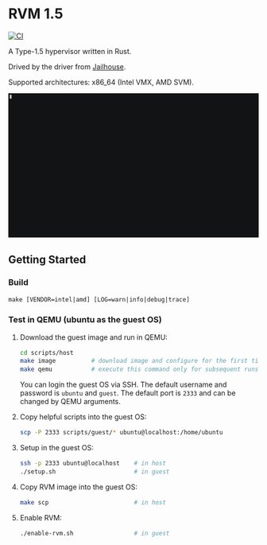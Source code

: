 # RVM 1.5

[![CI](https://github.com/rcore-os/RVM1.5/workflows/CI/badge.svg?branch=main)](https://github.com/rcore-os/RVM1.5/actions)

A Type-1.5 hypervisor written in Rust.

Drived by the driver from [Jailhouse](https://github.com/DeathWish5/jailhouse).

Supported architectures: x86_64 (Intel VMX, AMD SVM).

[![Enable and disable hypervisor in RVM1.5](demo/enable-disable-hypervisor.gif)](https://asciinema.org/a/381240?autoplay=1)

## Getting Started

### Build

```
make [VENDOR=intel|amd] [LOG=warn|info|debug|trace]
```

### Test in QEMU (ubuntu as the guest OS)

1. Download the guest image and run in QEMU:

    ```bash
    cd scripts/host
    make image          # download image and configure for the first time
    make qemu           # execute this command only for subsequent runs
    ```

    You can login the guest OS via SSH. The default username and password is `ubuntu` and `guest`. The default port is `2333` and can be changed by QEMU arguments.

2. Copy helpful scripts into the guest OS:

    ```bash
    scp -P 2333 scripts/guest/* ubuntu@localhost:/home/ubuntu
    ```

3. Setup in the guest OS:

    ```bash
    ssh -p 2333 ubuntu@localhost    # in host
    ./setup.sh                      # in guest
    ```

4. Copy RVM image into the guest OS:

    ```bash
    make scp                        # in host
    ```

5. Enable RVM:

    ```bash
    ./enable-rvm.sh                 # in guest
    ```
